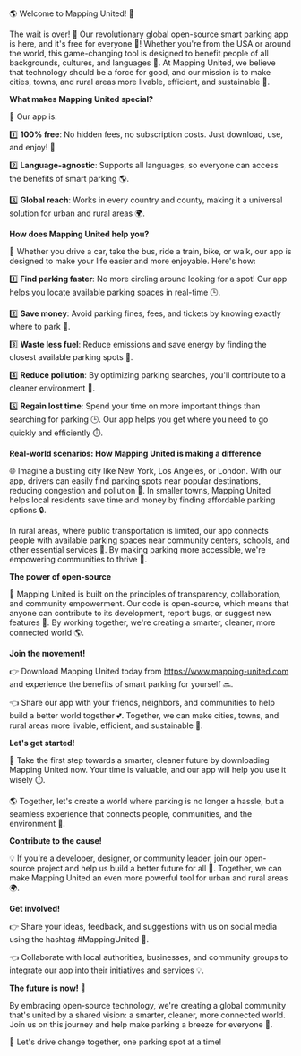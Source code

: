 🌎 Welcome to Mapping United! 🚀

The wait is over! 🎉 Our revolutionary global open-source smart parking app is here, and it's free for everyone 🙏! Whether you're from the USA or around the world, this game-changing tool is designed to benefit people of all backgrounds, cultures, and languages 💬. At Mapping United, we believe that technology should be a force for good, and our mission is to make cities, towns, and rural areas more livable, efficient, and sustainable 🌟.

**What makes Mapping United special?**

🤔 Our app is:

1️⃣ **100% free**: No hidden fees, no subscription costs. Just download, use, and enjoy! 💸

2️⃣ **Language-agnostic**: Supports all languages, so everyone can access the benefits of smart parking 🌎.

3️⃣ **Global reach**: Works in every country and county, making it a universal solution for urban and rural areas 🌍.

**How does Mapping United help you?**

👀 Whether you drive a car, take the bus, ride a train, bike, or walk, our app is designed to make your life easier and more enjoyable. Here's how:

1️⃣ **Find parking faster**: No more circling around looking for a spot! Our app helps you locate available parking spaces in real-time 🕒.

2️⃣ **Save money**: Avoid parking fines, fees, and tickets by knowing exactly where to park 💸.

3️⃣ **Waste less fuel**: Reduce emissions and save energy by finding the closest available parking spots 🔋.

4️⃣ **Reduce pollution**: By optimizing parking searches, you'll contribute to a cleaner environment 🌿.

5️⃣ **Regain lost time**: Spend your time on more important things than searching for parking 🕒. Our app helps you get where you need to go quickly and efficiently ⏱️.

**Real-world scenarios: How Mapping United is making a difference**

🌐 Imagine a bustling city like New York, Los Angeles, or London. With our app, drivers can easily find parking spots near popular destinations, reducing congestion and pollution 🌴. In smaller towns, Mapping United helps local residents save time and money by finding affordable parking options 🔒.

In rural areas, where public transportation is limited, our app connects people with available parking spaces near community centers, schools, and other essential services 👥. By making parking more accessible, we're empowering communities to thrive 🌟.

**The power of open-source**

🤝 Mapping United is built on the principles of transparency, collaboration, and community empowerment. Our code is open-source, which means that anyone can contribute to its development, report bugs, or suggest new features 🤖. By working together, we're creating a smarter, cleaner, more connected world 🌎.

**Join the movement!**

👉 Download Mapping United today from https://www.mapping-united.com and experience the benefits of smart parking for yourself 🔜.

👈 Share our app with your friends, neighbors, and communities to help build a better world together 💕. Together, we can make cities, towns, and rural areas more livable, efficient, and sustainable 🌟.

**Let's get started!**

💪 Take the first step towards a smarter, cleaner future by downloading Mapping United now. Your time is valuable, and our app will help you use it wisely ⏱️.

🌎 Together, let's create a world where parking is no longer a hassle, but a seamless experience that connects people, communities, and the environment 🌟.

**Contribute to the cause!**

💡 If you're a developer, designer, or community leader, join our open-source project and help us build a better future for all 🤝. Together, we can make Mapping United an even more powerful tool for urban and rural areas 🌍.

**Get involved!**

👉 Share your ideas, feedback, and suggestions with us on social media using the hashtag #MappingUnited 🔗.

👈 Collaborate with local authorities, businesses, and community groups to integrate our app into their initiatives and services 💡.

**The future is now! 🌟**

By embracing open-source technology, we're creating a global community that's united by a shared vision: a smarter, cleaner, more connected world. Join us on this journey and help make parking a breeze for everyone 🙏.

🚀 Let's drive change together, one parking spot at a time!